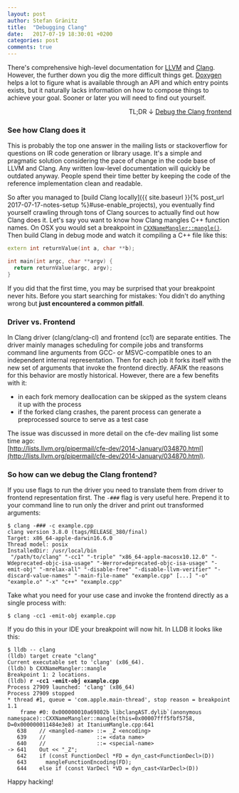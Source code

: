 ```yaml
---
layout: post
author: Stefan Gränitz
title:  "Debugging Clang"
date:   2017-07-19 18:30:01 +0200
categories: post
comments: true
---
```


There's comprehensive high-level documentation for [LLVM](http://llvm.org/docs/) and [Clang](https://clang.llvm.org/docs/). However, the further down you dig the more difficult things get. [Doxygen](http://clang.llvm.org/doxygen/) helps a lot to figure what is available through an API and which entry points exists, but it naturally lacks information on how to compose things to achieve your goal. Sooner or later you will need to find out yourself.

<p style="text-align: right;">
  TL;DR &darr; <a href="#so-how-can-we-debug-the-clang-frontend">Debug the Clang frontend</a>
</p>

### See how Clang does it

This is probably the top one answer in the mailing lists or stackoverflow for questions on IR code generation or library usage. It's a simple and pragmatic solution considering the pace of change in the code base of LLVM and Clang. Any written low-level documentation will quickly be outdated anyway. People spend their time better by keeping the code of the reference implementation clean and readable.

So after you managed to [build Clang locally]({{ site.baseurl }}{% post_url 2017-07-17-notes-setup %}#use-enable_projects), you eventually find yourself crawling through tons of Clang sources to actually find out how Clang does it. Let's say you want to know how Clang mangles C++ function names. On OSX you would set a breakpoint in [`CXXNameMangler::mangle()`](https://github.com/llvm-mirror/clang/blob/master/lib/AST/ItaniumMangle.cpp#L641). Then build Clang in debug mode and watch it compiling a C++ file like this:

```cpp
extern int returnValue(int a, char **b);

int main(int argc, char **argv) {
  return returnValue(argc, argv);
}
```

If you did that the first time, you may be surprised that your breakpoint never hits. Before you start searching for mistakes: You didn't do anything wrong but **just encountered a common pitfall**.

### Driver vs. Frontend

In Clang driver (clang/clang-cl) and frontend (cc1) are separate entities. The driver mainly manages scheduling for compile jobs and transforms command line arguments from GCC- or MSVC-compatible ones to an independent internal representation. Then for each job it forks itself with the new set of arguments that invoke the frontend directly. AFAIK the reasons for this behavior are mostly historical. However, there are a few benefits with it:
* in each fork memory deallocation can be skipped as the system cleans it up with the process
* if the forked clang crashes, the parent process can generate a preprocessed source to serve as a test case

The issue was discussed in more detail on the cfe-dev mailing list some time ago:<br> [http://lists.llvm.org/pipermail/cfe-dev/2014-January/034870.html](http://lists.llvm.org/pipermail/cfe-dev/2014-January/034870.html).

### So how can we debug the Clang frontend?

If you use flags to run the driver you need to translate them from driver to frontend representation first. The `-###` flag is very useful here. Prepend it to your command line to run only the driver and print out transformed arguments:

```terminal
$ clang -### -c example.cpp
clang version 3.8.0 (tags/RELEASE_380/final)
Target: x86_64-apple-darwin16.6.0
Thread model: posix
InstalledDir: /usr/local/bin
 "/path/to/clang" "-cc1" "-triple" "x86_64-apple-macosx10.12.0" "-Wdeprecated-objc-isa-usage" "-Werror=deprecated-objc-isa-usage" "-emit-obj" "-mrelax-all" "-disable-free" "-disable-llvm-verifier" "-discard-value-names" "-main-file-name" "example.cpp" [...] "-o" "example.o" "-x" "c++" "example.cpp"
```

Take what you need for your use case and invoke the frontend directly as a single process with:
```terminal
$ clang -cc1 -emit-obj example.cpp
```

If you do this in your IDE your breakpoint will now hit. In LLDB it looks like this:

<div class="language-terminal highlighter-rouge">
<pre class="highlight">
<code>$ lldb -- clang
(lldb) target create "clang"
Current executable set to 'clang' (x86_64).
(lldb) b CXXNameMangler::mangle
Breakpoint 1: 2 locations.
(lldb) <b>r -cc1 -emit-obj example.cpp</b>
Process 27909 launched: 'clang' (x86_64)
Process 27909 stopped
* thread #1, queue = 'com.apple.main-thread', stop reason = breakpoint 1.1
    frame #0: 0x000000010a69802b libclangAST.dylib`(anonymous namespace)::CXXNameMangler::mangle(this=0x00007fff5fbf5758, D=0x000000011484e3e8) at ItaniumMangle.cpp:641
   638    // &lt;mangled-name&gt; ::= _Z &lt;encoding&gt;
   639    //                ::= &lt;data name&gt;
   640    //                ::= &lt;special-name&gt;
-&gt; 641    Out &lt;&lt; "_Z";
   642    if (const FunctionDecl *FD = dyn_cast&lt;FunctionDecl&gt;(D))
   643      mangleFunctionEncoding(FD);
   644    else if (const VarDecl *VD = dyn_cast&lt;VarDecl&gt;(D))
</code></pre>
</div>

Happy hacking!
